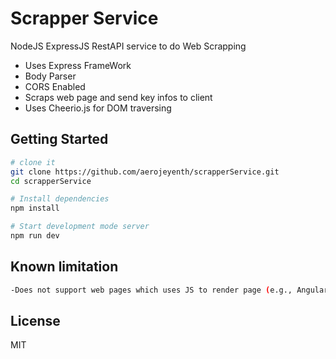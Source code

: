 Scrapper Service
==================================
NodeJS ExpressJS RestAPI service to do Web Scrapping


- Uses Express FrameWork
- Body Parser
- CORS Enabled
- Scraps web page and send key infos to client
- Uses Cheerio.js for DOM traversing


Getting Started
---------------

```sh
# clone it
git clone https://github.com/aerojeyenth/scrapperService.git
cd scrapperService

# Install dependencies
npm install

# Start development mode server
npm run dev


```
Known limitation
------
```sh
-Does not support web pages which uses JS to render page (e.g., Angular Sites)

```

License
-------

MIT

